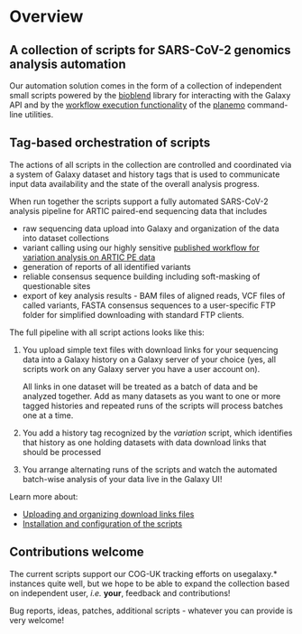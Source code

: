 # Overview

## A collection of scripts for SARS-CoV-2 genomics analysis automation

Our automation solution comes in the form of a collection of independent small
scripts powered by the [bioblend](https://github.com/galaxyproject/bioblend)
library for interacting with the Galaxy API and by the
[workflow execution functionality](https://planemo.readthedocs.io/en/latest/running.html#workflow-execution-against-an-external-galaxy)
of the [planemo](https://github.com/galaxyproject/planemo) command-line
utilities.

## Tag-based orchestration of scripts

The actions of all scripts in the collection are controlled and coordinated via
a system of Galaxy dataset and history tags that is used to communicate input
data availability and the state of the overall analysis progress.

When run together the scripts support a fully automated SARS-CoV-2 analysis
pipeline for ARTIC paired-end sequencing data that includes

- raw sequencing data upload into Galaxy and organization of the data into dataset collections
- variant calling using our highly sensitive [published workflow for variation analysis on ARTIC PE data](https://github.com/iwc-workflows/sars-cov-2-pe-illumina-artic-variant-calling)
- generation of reports of all identified variants
- reliable consensus sequence building including soft-masking of questionable sites
- export of key analysis results - BAM files of aligned reads, VCF files of called variants, FASTA consensus sequences to a user-specific FTP folder for simplified downloading with standard FTP clients.

The full pipeline with all script actions looks like this:

1. You upload simple text files with download links for your sequencing data
   into a Galaxy history on a Galaxy server of your choice (yes, all scripts
   work on any Galaxy server you have a user account on).

   All links in one dataset will be treated as a batch of data and be analyzed
   together. Add as many datasets as you want to one or more tagged histories
   and repeated runs of the scripts will process batches one at a time.

2. You add a history tag recognized by the *variation* script, which identifies
   that history as one holding datasets with data download links that should be
   processed

3. You arrange alternating runs of the scripts and watch the automated
   batch-wise analysis of your data live in the Galaxy UI!

Learn more about:

- [Uploading and organizing download links files](./data_import.md)
- [Installation and configuration of the scripts](./manual.md)

## Contributions welcome

The current scripts support our COG-UK tracking efforts on usegalaxy.*
instances quite well, but we hope to be able to expand the collection based on
independent user, *i.e.* **your**, feedback and contributions!

Bug reports, ideas, patches, additional scripts - whatever you can provide is
very welcome!

